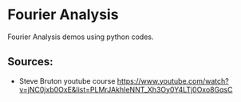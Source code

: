 # Fourier Analysis
Fourier Analysis demos using python codes.

## Sources:
- Steve Bruton youtube course
https://www.youtube.com/watch?v=jNC0jxb0OxE&list=PLMrJAkhIeNNT_Xh3Oy0Y4LTj0Oxo8GqsC


